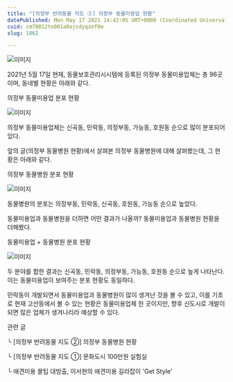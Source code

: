 ```yaml
---
title: "[의정부 반려동물 지도 ③] 의정부 동물미용업 현황"
datePublished: Mon May 17 2021 14:42:05 GMT+0000 (Coordinated Universal Time)
cuid: cm70012to001a0ajsdyqzef0m
slug: 1862

---
```



![이미지](https://cdn.hashnode.com/res/hashnode/image/upload/v1739249130774/5dc0668d-9a29-483c-9769-65539c42f57e.jpeg)

2021년 5월 17일 현재, 동물보호관리시시템에 등록된 의정부 동물미용업체는 총 96곳이며, 동네별 현황은 아래와 같다.

의정부 동물미용업 분포 현황

![이미지](https://cdn.hashnode.com/res/hashnode/image/upload/v1739249132702/58f3cdee-7a87-47c5-a95f-2c82f9d66f96.png)

의정부 동물미용업체는 신곡동, 민락동, 의정부동, 가능동, 호원동 순으로 많이 분포되어 있다.

앞의 글(의정부 동물병원 현황)에서 살펴본 의정부 동물병원에 대해 살펴봤는데, 그 현황은 아래와 같다.

의정부 동물병원 분포 현황

![이미지](https://cdn.hashnode.com/res/hashnode/image/upload/v1739249134045/9fec4c8c-fbaf-4fcb-81a8-b92d0fb047b7.png)

동물병원의 분포는 의정부동, 민락동, 신곡동, 호원동, 가능동 순으로 높았다.

동물미용업과 동물병원을 더하면 어떤 결과가 나올까? 동물미용업과 동물병원 현황을 더해봤다.

동물미용업 + 동물병원 분포 현황

![이미지](https://cdn.hashnode.com/res/hashnode/image/upload/v1739249135524/467b3fde-53f6-478e-a3fb-09702c0fff73.png)

두 분야를 합한 결과는 신곡동, 민락동, 의정부동, 가능동, 호원동 순으로 높게 나타난다. 이는 동물미용업이 보여주는 분포 현황도 동일하다.

민락동이 개발되면서 동물미용업과 동물병원이 많이 생겨난 것을 볼 수 있고, 이를 기초로 현재 고산동에서 볼 수 있는 현황은 동물미용업체 한 곳이지만, 향후 신도시로 개발이 되면 많은 업체가 생겨나리라 예상할 수 있다.

관련 글

└ [의정부 반려동물 지도 ②] 의정부 동물병원 현황

└ [의정부 반려동물 지도 ①] 문화도시 100만원 실험실

└ 애견미용 꿀팁 대방출, 이서현의 애견미용 길라잡이 'Get Style'